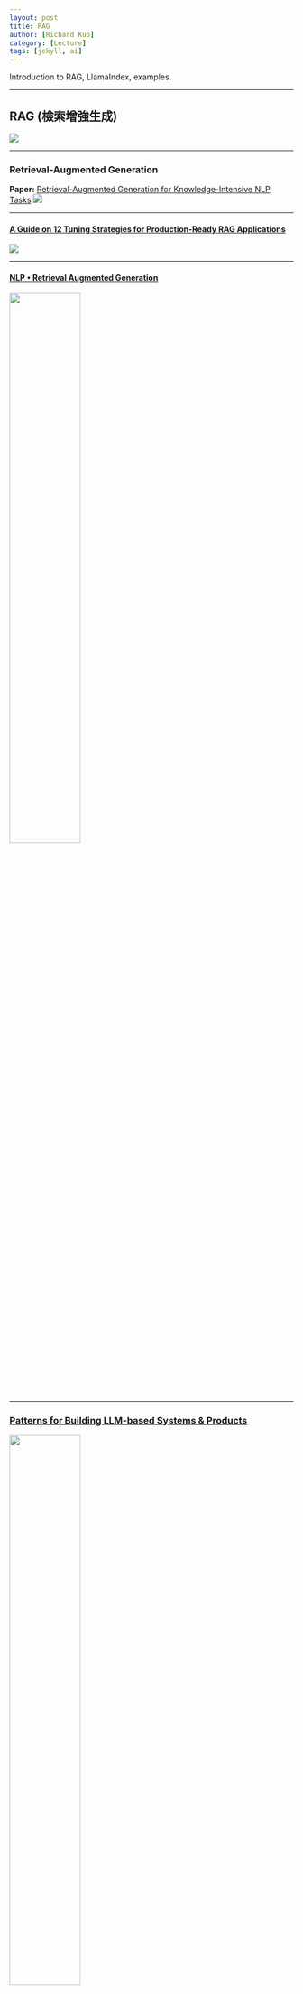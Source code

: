 ```yaml
---
layout: post
title: RAG
author: [Richard Kuo]
category: [Lecture]
tags: [jekyll, ai]
---
```


Introduction to RAG, LlamaIndex, examples.

---
## RAG (檢索增強生成)
![](https://blogs.mathworks.com/deep-learning/files/2024/01/rag.png)

---
### Retrieval-Augmented Generation
**Paper:** [Retrieval-Augmented Generation for Knowledge-Intensive NLP Tasks](https://arxiv.org/abs/2005.11401)
![](https://eugeneyan.com/assets/rag.jpg)

---
#### [A Guide on 12 Tuning Strategies for Production-Ready RAG Applications](https://towardsdatascience.com/a-guide-on-12-tuning-strategies-for-production-ready-rag-applications-7ca646833439#156e)
![](https://miro.medium.com/v2/resize:fit:720/format:webp/1*tT14GpYfEMSqCjnt2UQOGQ.png)

---
#### [NLP • Retrieval Augmented Generation](https://aman.ai/primers/ai/RAG/)
<p><img width="50%" height="50%" src="https://aman.ai/primers/ai/assets/RAG/4.png"></p>

---
### [Patterns for Building LLM-based Systems & Products](https://eugeneyan.com/writing/llm-patterns/)
<p><img width="50%" height="50%" src="https://eugeneyan.com/assets/llm-patterns-og.png"></p>

---
#### [Fusion-in-Decoder (FiD)](https://arxiv.org/abs/2007.01282)
![](https://eugeneyan.com/assets/fid.jpg)

---
#### [Retrieval-Enhanced Transformer (RETRO)](https://arxiv.org/abs/2112.04426)
![](https://eugeneyan.com/assets/retro.jpg)

---
#### [Internet-augmented LMs](https://arxiv.org/abs/2203.05115)
![](https://eugeneyan.com/assets/internet-llm.jpg)

---
#### [Overview of RAG for CodeT5+](https://arxiv.org/abs/2305.07922)
![](https://eugeneyan.com/assets/codet5.jpg)

---
#### [Hypothetical document embeddings (HyDE)](https://arxiv.org/abs/2212.10496)
![](https://eugeneyan.com/assets/hyde.jpg)

---
### LLM Embedder
**Paper:** [Retrieve Anything To Augment Large Language Models](https://arxiv.org/abs/2310.07554)<br>
**Code:** [https://github.com/FlagOpen/FlagEmbedding](https://github.com/FlagOpen/FlagEmbedding)<br>
**Kaggle:** [https://www.kaggle.com/code/rkuo2000/llm-flagembedding](https://www.kaggle.com/code/rkuo2000/llm-flagembedding)<br>
![](https://substackcdn.com/image/fetch/w_1456,c_limit,f_webp,q_auto:good,fl_progressive:steep/https%3A%2F%2Fsubstack-post-media.s3.amazonaws.com%2Fpublic%2Fimages%2F2a4e4265-7dab-4c5d-b14f-5dfd1b270e75_746x735.png)
![](https://github.com/FlagOpen/FlagEmbedding/raw/master/FlagEmbedding/llm_embedder/imgs/llm-embedder.png)

---
### LM-Cocktail
**Paper:** [LM-Cocktail: Resilient Tuning of Language Models via Model Merging](https://arxiv.org/abs/2311.13534)<br>
**Code:** [https://github.com/FlagOpen/FlagEmbedding/tree/master/LM_Cocktail](https://github.com/FlagOpen/FlagEmbedding/tree/master/LM_Cocktail)<br>

---
### EAGLE-LLM
3X faster for LLM<br>
**Blog:** [EAGLE: Lossless Acceleration of LLM Decoding by Feature Extrapolation](https://sites.google.com/view/eagle-llm)<br>
**Code:** [https://github.com/SafeAILab/EAGLE](https://github.com/SafeAILab/EAGLE)<br>
**Kaggle:** [https://www.kaggle.com/code/rkuo2000/eagle-llm](https://www.kaggle.com/code/rkuo2000/eagle-llm)<br>

---
### Purple Llama CyberSecEval
**Paper:** [Purple Llama CyberSecEval: A Secure Coding Benchmark for Language Models](https://arxiv.org/abs/2312.04724)<br>
**Code:** [CybersecurityBenchmarks](https://github.com/facebookresearch/PurpleLlama/tree/main/CybersecurityBenchmarks)<br>
[meta-llama/LlamaGuard-7b](https://huggingface.co/meta-llama/LlamaGuard-7b)<br>
<table>
<tr><th>           </th><th>Our Test Set (Prompt)</th><th>OpenAI Mod</th><th>ToxicChat</th><th>Our Test Set (Response)</th></tr>
<tr><td>Llama-Guard</td><td>0.945</td><td>0.847</td><td>0.626</td><td>0.953</td></tr>
<tr><td>OpenAI API</td><td>	0.764</td><td>0.856</td><td>0.588</td><td>0.769</td></tr>
<tr><td>Perspective API</td><td>0.728</td><td>0.787</td><td>0.532</td><td>0.699</td></tr>
</table>

---
## GraphRAG
**Blog:** [從 RAG 到 GraphRAG：透過圖譜節點關係增強回應精確度](https://idataagent.com/2024/05/06/from-rag-to-graphrag-enhance-response-accuracy-through-graph-node-relationships/)<br>
![](https://miro.medium.com/v2/resize:fit:786/format:webp/0*22VVg9YOaqHLRJ0-)

**Blog:** [GraphRAG: Unlocking LLM discovery on narrative private data)](https://www.microsoft.com/en-us/research/blog/graphrag-unlocking-llm-discovery-on-narrative-private-data/)<br>

**Paper:** [From Local to Global: A Graph RAG Approach to Query-Focused Summarization](https://arxiv.org/pdf/2404.16130)<br>
**Code:** <br>
* [GraphRAG Accelerator](https://github.com/Azure-Samples/graphrag-accelerator)
* [GraphRAG Library](https://github.com/microsoft/graphrag)

---
### HippoRAG
**Paper:** [HippoRAG: Neurobiologically Inspired Long-Term Memory for Large Language Models](https://arxiv.org/abs/2405.14831)<br>
**Code:** [https://github.com/OSU-NLP-Group/HippoRAG](https://github.com/OSU-NLP-Group/HippoRAG)<br>
![](https://github.com/OSU-NLP-Group/HippoRAG/raw/main/images/hook_figure.png)

---
## Frameworks

### [LlamaIndex](https://www.llamaindex.ai/)
**Code:** [https://github.com/run-llama/llama_index](https://github.com/run-llama/llama_index)<br>
**Docs:** [](https://docs.llamaindex.ai/en/stable/)<br>
![](https://docs.llamaindex.ai/en/stable/_static/getting_started/basic_rag.png)
```
import os

os.environ["REPLICATE_API_TOKEN"] = "YOUR_REPLICATE_API_TOKEN"

from llama_index.core import Settings, VectorStoreIndex, SimpleDirectoryReader
from llama_index.embeddings.huggingface import HuggingFaceEmbedding
from llama_index.llms.replicate import Replicate
from transformers import AutoTokenizer

# set the LLM
llama2_7b_chat = "meta/llama-2-7b-chat:8e6975e5ed6174911a6ff3d60540dfd4844201974602551e10e9e87ab143d81e"
Settings.llm = Replicate(
    model=llama2_7b_chat,
    temperature=0.01,
    additional_kwargs={"top_p": 1, "max_new_tokens": 300},
)

# set tokenizer to match LLM
Settings.tokenizer = AutoTokenizer.from_pretrained(
    "NousResearch/Llama-2-7b-chat-hf"
)

# set the embed model
Settings.embed_model = HuggingFaceEmbedding(
    model_name="BAAI/bge-small-en-v1.5"
)

documents = SimpleDirectoryReader("YOUR_DATA_DIRECTORY").load_data()
index = VectorStoreIndex.from_documents(
    documents,
)
```
```
query_engine = index.as_query_engine()
query_engine.query("YOUR_QUESTION")
```
By default, data is stored in-memory. To persist to disk (under ./storage):<br>
```
index.storage_context.persist()
```

**Kaggle:** [https://www.kaggle.com/code/rkuo2000/llm-llamaindex](https://www.kaggle.com/code/rkuo2000/llm-llamaindex)

---
## Applications

### [RAG using LlamaIndex framework to build a simple chatbot, to Q&A a bunch of documents](https://abvijaykumar.medium.com/prompt-engineering-retrieval-augmented-generation-rag-cd63cdc6b00)
![](https://miro.medium.com/v2/resize:fit:720/format:webp/1*PL-HZqYOdczK4PoZjEPlKQ.png)

---
### [RAG with MATLAB](https://blogs.mathworks.com/deep-learning/2024/01/22/large-language-models-with-matlab/)
![](https://blogs.mathworks.com/deep-learning/files/2024/01/LLMs_recording.gif)

---
### [Building RAG-based LLM Applications for Production](https://www.anyscale.com/blog/a-comprehensive-guide-for-building-rag-based-llm-applications-part-1)
**[https://github.com/ray-project/llm-applications/blob/main/notebooks/rag.ipynb](https://github.com/ray-project/llm-applications/blob/main/notebooks/rag.ipynb)**<br>
(1)將外部文件做分塊(chunking)再分詞(tokenize)轉成token<br>
(2)利用嵌入模型，將token做嵌入(embeds)運算，轉成向量，儲存至向量資料庫(Vector Database)並索引(Indexes)<br>
(3)用戶提出問題，向量資料庫將問題字串轉成向量(利用前一個步驟的嵌入模型)，再透過餘弦(Cosine)相似度或歐氏距離演算法來搜尋資料庫裡的近似資料<br>
(4)將用戶的問題、資料庫查詢結果一起放進Prompt(提示)，交由LLM推理出最終答案<br>
以上是基本的RAG流程，利用Langchain或LlamaIndex或Haystack之類的應用程式開發框架，大概用不到一百行的程式碼就能做掉(含LLM的裝載)。<br>

Anyscale剛剛發布的一篇精彩好文，裡頭介紹了很多提升RAG成效的高段技巧，內容包括：<br>
🚀從頭開始建構基於RAG的LLM應用程式。<br>
🚀 在具有不同運算資源的多個工作人員之間擴展主要工作負載（載入、分塊、嵌入、索引、服務等）。<br>
🚀評估應用程式的不同配置，以最佳化每個元件（例如retrieval_score）和整體效能（quality_score）。<br>
🚀 透過開源和閉源LLM實作混合代理路由方法，以建立效能最佳且最具成本效益的應用程式。<br>
🚀以高擴展性與高可用性的方式為應用程式提供服務。<br>
🚀了解微調、提示工程、詞彙搜尋(lexical search)、重新排名、資料飛輪(data flywheel)等方法如何影響應用程式的效能。<br>

<br>
<br>

*This site was last updated {{ site.time | date: "%B %d, %Y" }}.*

